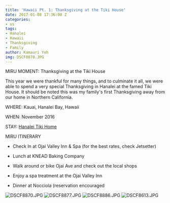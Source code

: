 ```yaml
---
title: 'Hawaii Pt. 1: Thanksgiving at the Tiki House'
date: 2017-01-08 17:36:00 Z
categories:
- us
tags:
- Hanalei
- Hawaii
- Thanksgiving
- Family
author: Kamauri Yeh
img: DSCF8870.JPG
---
```


MIRU MOMENT: Thanksgiving at the Tiki House

This year we were thankful for many things, and to culminate it all, we were able to spend a very special Thanksgiving in Hanalei at the famed Tiki House. It should be noted this was my family's first Thanksgiving away from our home in Northern California. 

WHERE: Kauai, Hanalei Bay, Hawaii

WHEN: November 2016

STAY: [Hanalei Tiki Home](https://www.vrbo.com/290843)

MIRU ITINERARY

* Check In at Ojai Valley Inn & Spa (for the best rates, check Jetsetter)

* Lunch at KNEAD Baking Company

* Walk around or bike Ojai Ave and check out the local shops

* Enjoy a spa treatment at the Ojai Valley Inn

* Dinner at Nocciola (reservation encouraged

![DSCF8870.JPG](/uploads/DSCF8870.JPG)
![DSCF8877.JPG](/uploads/DSCF8877.JPG)
![DSCF8886.JPG](/uploads/DSCF8886.JPG)
![DSCF8613.JPG](/uploads/DSCF8613.JPG)